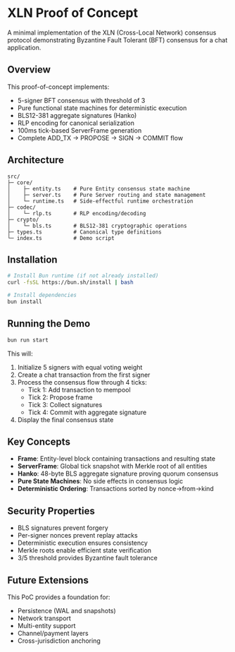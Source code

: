 # XLN Proof of Concept

A minimal implementation of the XLN (Cross-Local Network) consensus protocol demonstrating Byzantine Fault Tolerant (BFT) consensus for a chat application.

## Overview

This proof-of-concept implements:
- 5-signer BFT consensus with threshold of 3
- Pure functional state machines for deterministic execution
- BLS12-381 aggregate signatures (Hanko)
- RLP encoding for canonical serialization
- 100ms tick-based ServerFrame generation
- Complete ADD_TX → PROPOSE → SIGN → COMMIT flow

## Architecture

```
src/
├─ core/
│    ├─ entity.ts    # Pure Entity consensus state machine
│    ├─ server.ts    # Pure Server routing and state management
│    └─ runtime.ts   # Side-effectful runtime orchestration
├─ codec/
│    └─ rlp.ts       # RLP encoding/decoding
├─ crypto/
│    └─ bls.ts       # BLS12-381 cryptographic operations
├─ types.ts          # Canonical type definitions
└─ index.ts          # Demo script
```

## Installation

```bash
# Install Bun runtime (if not already installed)
curl -fsSL https://bun.sh/install | bash

# Install dependencies
bun install
```

## Running the Demo

```bash
bun run start
```

This will:
1. Initialize 5 signers with equal voting weight
2. Create a chat transaction from the first signer
3. Process the consensus flow through 4 ticks:
   - Tick 1: Add transaction to mempool
   - Tick 2: Propose frame
   - Tick 3: Collect signatures
   - Tick 4: Commit with aggregate signature
4. Display the final consensus state

## Key Concepts

- **Frame**: Entity-level block containing transactions and resulting state
- **ServerFrame**: Global tick snapshot with Merkle root of all entities
- **Hanko**: 48-byte BLS aggregate signature proving quorum consensus
- **Pure State Machines**: No side effects in consensus logic
- **Deterministic Ordering**: Transactions sorted by nonce→from→kind

## Security Properties

- BLS signatures prevent forgery
- Per-signer nonces prevent replay attacks
- Deterministic execution ensures consistency
- Merkle roots enable efficient state verification
- 3/5 threshold provides Byzantine fault tolerance

## Future Extensions

This PoC provides a foundation for:
- Persistence (WAL and snapshots)
- Network transport
- Multi-entity support
- Channel/payment layers
- Cross-jurisdiction anchoring